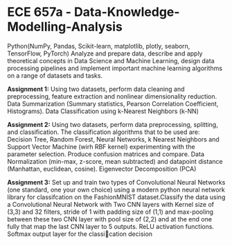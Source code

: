 # ECE 657a - Data-Knowledge-Modelling-Analysis
Python(NumPy, Pandas, Scikit-learn, matplotlib, plotly, seaborn, TensorFlow, PyTorch)
Analyze and prepare data, describe and apply theoretical concepts in Data Science and Machine Learning, design data processing pipelines and implement important machine learning algorithms on a range of datasets and tasks.

**Assignment 1:** Using two datasets, perform data cleaning and preprocessing, feature extraction and nonlinear dimensionality reduction. Data Summarization (Summary statistics, Pearson Correlation Coefficient, Histograms). Data Classification using k-Nearest Neighbors (k-NN) 

**Assignment 2:** Using two datasets, perform data preprocessing, splitting, and classification. The classification algorithms that to be used are: Decision Tree, Random Forest, Neural Networks, k Nearest Neighbors and Support Vector Machine (wirh RBF kernel) experimenting with the parameter selection. Produce confusion matrices and compare. Data Normalization (min-max, z-score, mean subtracted) and datapoint distance (Manhattan, euclidean, cosine). Eigenvector Decomposition (PCA)

**Assignment 3:** Set up and train two types of Convolutional Neural Networks (one standard, one your own choice) using a modern python neural network library for classifcation on the FashionMNIST dataset.Classify the data using a Convolutional Neural Network with Two CNN layers with Kernel size of (3,3) and 32 filters, stride of 1 with padding size of (1,1) and max-pooling between these two CNN layer with pool size of (2,2) and at the end one fully that map the last CNN layer to 5 outputs. ReLU activation functions. Softmax output layer for the classication decision
